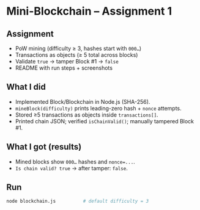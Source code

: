 # Mini-Blockchain – Assignment 1

## Assignment
- PoW mining (difficulty ≥ 3, hashes start with `000…`)
- Transactions as objects (≥ 5 total across blocks)
- Validate `true` → tamper Block #1 → `false`
- README with run steps + screenshots

## What I did
- Implemented Block/Blockchain in Node.js (SHA-256).
- `mineBlock(difficulty)` prints leading-zero hash + `nonce` attempts.
- Stored ≥5 transactions as objects inside `transactions[]`.
- Printed chain JSON; verified `isChainValid()`; manually tampered Block #1.

## What I got (results)
- Mined blocks show `000…` hashes and `nonce=...`.
- `Is chain valid? true` → after tamper: `false`.

## Run
```bash
node blockchain.js          # default difficulty = 3

